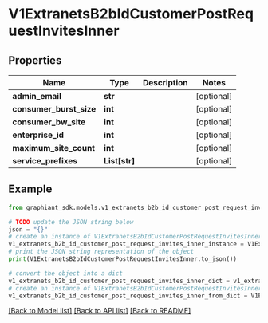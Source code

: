 # V1ExtranetsB2bIdCustomerPostRequestInvitesInner


## Properties

Name | Type | Description | Notes
------------ | ------------- | ------------- | -------------
**admin_email** | **str** |  | [optional] 
**consumer_burst_size** | **int** |  | [optional] 
**consumer_bw_site** | **int** |  | [optional] 
**enterprise_id** | **int** |  | [optional] 
**maximum_site_count** | **int** |  | [optional] 
**service_prefixes** | **List[str]** |  | [optional] 

## Example

```python
from graphiant_sdk.models.v1_extranets_b2b_id_customer_post_request_invites_inner import V1ExtranetsB2bIdCustomerPostRequestInvitesInner

# TODO update the JSON string below
json = "{}"
# create an instance of V1ExtranetsB2bIdCustomerPostRequestInvitesInner from a JSON string
v1_extranets_b2b_id_customer_post_request_invites_inner_instance = V1ExtranetsB2bIdCustomerPostRequestInvitesInner.from_json(json)
# print the JSON string representation of the object
print(V1ExtranetsB2bIdCustomerPostRequestInvitesInner.to_json())

# convert the object into a dict
v1_extranets_b2b_id_customer_post_request_invites_inner_dict = v1_extranets_b2b_id_customer_post_request_invites_inner_instance.to_dict()
# create an instance of V1ExtranetsB2bIdCustomerPostRequestInvitesInner from a dict
v1_extranets_b2b_id_customer_post_request_invites_inner_from_dict = V1ExtranetsB2bIdCustomerPostRequestInvitesInner.from_dict(v1_extranets_b2b_id_customer_post_request_invites_inner_dict)
```
[[Back to Model list]](../README.md#documentation-for-models) [[Back to API list]](../README.md#documentation-for-api-endpoints) [[Back to README]](../README.md)



